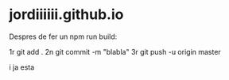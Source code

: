 # jordiiiiii.github.io

Despres de fer un npm run build:

1r  git add .
2n  git commit -m "blabla"
3r  git push -u origin master

i ja esta
